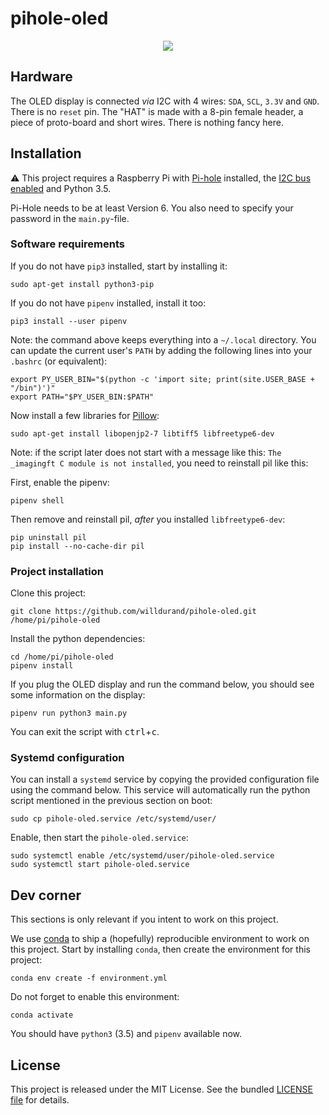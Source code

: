 # pihole-oled

<p align="center"><img src="./res/pihole-oled-demo.gif"></p>

## Hardware

The OLED display is connected _via_ I2C with 4 wires: `SDA`, `SCL`, `3.3V` and
`GND`. There is no `reset` pin. The "HAT" is made with a 8-pin female header, a
piece of proto-board and short wires. There is nothing fancy here.

## Installation

:warning: This project requires a Raspberry Pi with
[Pi-hole](https://pi-hole.net/) installed, the [I2C bus
enabled](https://learn.adafruit.com/adafruits-raspberry-pi-lesson-4-gpio-setup/configuring-i2c)
and Python 3.5.

Pi-Hole needs to be at least Version 6. You also need to specify your password in the `main.py`-file.

### Software requirements

If you do not have `pip3` installed, start by installing it:

```
sudo apt-get install python3-pip
```

If you do not have `pipenv` installed, install it too:

```
pip3 install --user pipenv
```

Note: the command above keeps everything into a `~/.local` directory. You can
update the current user's `PATH` by adding the following lines into your
`.bashrc` (or equivalent):

```
export PY_USER_BIN="$(python -c 'import site; print(site.USER_BASE + "/bin")')"
export PATH="$PY_USER_BIN:$PATH"
```

Now install a few libraries for
[Pillow](https://pillow.readthedocs.io/en/stable/index.html):

```
sudo apt-get install libopenjp2-7 libtiff5 libfreetype6-dev
```

Note: if the script later does not start with a message like this: `The _imagingft C module is not installed`, you need to reinstall pil like this:

First, enable the pipenv:
```
pipenv shell
```
Then remove and reinstall pil, *after* you installed `libfreetype6-dev`:

```
pip uninstall pil
pip install --no-cache-dir pil
```


### Project installation

Clone this project:

```
git clone https://github.com/willdurand/pihole-oled.git /home/pi/pihole-oled
```

Install the python dependencies:

```
cd /home/pi/pihole-oled
pipenv install
```

If you plug the OLED display and run the command below, you should see some
information on the display:

```
pipenv run python3 main.py
```

You can exit the script with <kbd>ctrl</kbd>+<kbd>c</kbd>.

### Systemd configuration

You can install a `systemd` service by copying the provided configuration file
using the command below. This service will automatically run the python script
mentioned in the previous section on boot:

```
sudo cp pihole-oled.service /etc/systemd/user/
```

Enable, then start the `pihole-oled.service`:

```
sudo systemctl enable /etc/systemd/user/pihole-oled.service
sudo systemctl start pihole-oled.service
```


## Dev corner

This sections is only relevant if you intent to work on this project.

We use
[conda](https://conda.io/projects/conda/en/latest/user-guide/getting-started.html)
to ship a (hopefully) reproducible environment to work on this project. Start by
installing `conda`, then create the environment for this project:

```
conda env create -f environment.yml
```

Do not forget to enable this environment:

```
conda activate
```

You should have `python3` (3.5) and `pipenv` available now.


## License

This project is released under the MIT License. See the bundled [LICENSE
file](./LICENSE) for details.
